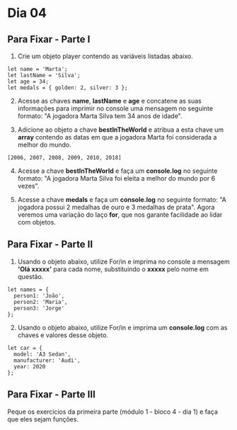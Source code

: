 # Dia 04

## Para Fixar - Parte I

1. Crie um objeto player contendo as variáveis listadas abaixo.
```
let name = 'Marta';
let lastName = 'Silva';
let age = 34;
let medals = { golden: 2, silver: 3 };
```

2. Acesse as chaves **name**, **lastName** e **age** e concatene as suas informações para imprimir no console uma mensagem no seguinte formato: "A jogadora Marta Silva tem 34 anos de idade".

3. Adicione ao objeto a chave **bestInTheWorld** e atribua a esta chave um **array** contendo as datas em que a jogadora Marta foi considerada a melhor do mundo.
```
[2006, 2007, 2008, 2009, 2010, 2018]
```

4. Acesse a chave **bestInTheWorld** e faça um **console.log** no seguinte formato: "A jogadora Marta Silva foi eleita a melhor do mundo por 6 vezes".

5. Acesse a chave **medals** e faça um **console.log** no seguinte formato: "A jogadora possui 2 medalhas de ouro e 3 medalhas de prata".
Agora veremos uma variação do laço **for**, que nos garante facilidade ao lidar com objetos.


## Para Fixar - Parte II

1. Usando o objeto abaixo, utilize For/in e imprima no console a mensagem **'Olá xxxxx'** para cada nome, substituindo o **xxxxx** pelo nome em questão.
```
let names = {
  person1: 'João',
  person2: 'Maria',
  person3: 'Jorge' 
};
```
2. Usando o objeto abaixo, utilize For/in e imprima um **console.log** com as chaves e valores desse objeto.
```
let car = {
  model: 'A3 Sedan',
  manufacturer: 'Audi',
  year: 2020
};
```

## Para Fixar - Parte III

Peque os exercícios da primeira parte (módulo 1 - bloco 4 - dia 1) e faça que eles sejam funções.
